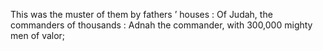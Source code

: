 This was the muster of them by fathers ’ houses : Of Judah, the commanders of thousands : Adnah the commander, with 300,000 mighty men of valor;
